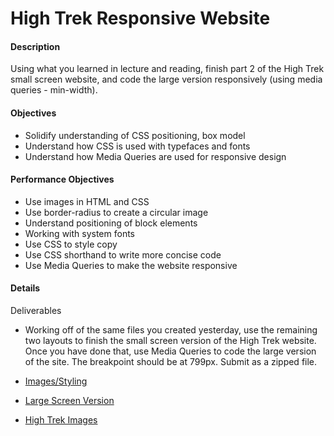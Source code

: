 # High Trek Responsive Website

#### Description
Using what you learned in lecture and reading, finish part 2 of the High Trek  small screen website, and code the large version responsively (using media queries - min-width).

#### Objectives
- Solidify understanding of CSS positioning, box model
- Understand how CSS is used with typefaces and fonts
- Understand how Media Queries are used for responsive design

#### Performance Objectives
- Use images in HTML and CSS
- Use border-radius to create a circular image
- Understand positioning of block elements
- Working with system fonts
- Use CSS to style copy
- Use CSS shorthand to write more concise code
- Use Media Queries to make the website responsive

#### Details
Deliverables
- Working off of the same files you created yesterday, use the remaining two layouts to finish the small screen version of the High Trek website.  Once you have done that, use Media Queries to code the large version of the site.  The breakpoint should be at 799px. Submit as a zipped file.

- [Images/Styling](images/images_styling.jpg) 
- [Large Screen Version](images/large_format.jpg)
- [High Trek Images](images/high-trek-images.zip)

